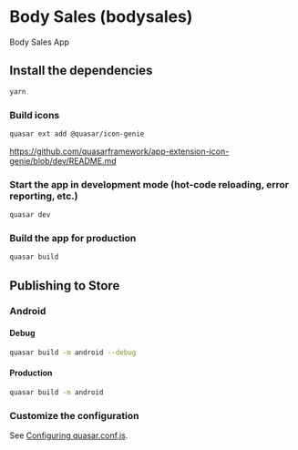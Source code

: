 # Body Sales (bodysales)

Body Sales App

## Install the dependencies
```bash
yarn
```
### Build icons
```bash
quasar ext add @quasar/icon-genie
```
https://github.com/quasarframework/app-extension-icon-genie/blob/dev/README.md
### Start the app in development mode (hot-code reloading, error reporting, etc.)
```bash
quasar dev
```
### Build the app for production
```bash
quasar build
```

## Publishing to Store
### Android
#### Debug
```bash
quasar build -m android --debug
```
#### Production
```bash
quasar build -m android
```

### Customize the configuration
See [Configuring quasar.conf.js](https://quasar.dev/quasar-cli/quasar-conf-js).
